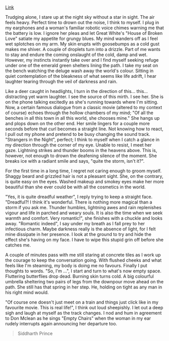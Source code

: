 [Link](https://workdrive.zohopublic.com/writer/open/qsiei72e3a78268604c4f95b7f866f5e336ce)

Trudging alone, I stare up at the night sky without a star in sight. The air feels heavy. Perfect time to drown out the noise, I think to myself. I plug in my earphones and a woman's familiar robotic voice chimes warning me that the battery is low. I ignore her pleas and let Great White's "House of Broken Love" satiate my appetite for grungy blues. My mind wanders off as I feel wet splotches on my arm. My skin erupts with goosebumps as a cold gust makes me shiver. A couple of droplets turn into a drizzle. Part of me wants to stay and endure the coming onslaught of the cold, damp and wet. However, my instincts instantly take over and I find myself seeking refuge under one of the emerald green shelters lining the path. I take my seat on the bench watching the deluge wash away the world's colour. Sitting in quiet contemplation of the bleakness of what seems like life adrift, I hear laughter tearing through the veil of darkness and rain.

Like a deer caught in headlights, I turn in the direction of this... this... distracting yet warm laughter. I see the source of this mirth. I see her. She is on the phone talking excitedly as she's running towards where I'm sitting. Now, a certain famous dialogue from a classic movie (altered to my context of course) echoes through the hollow chambers of my mind; "Of all the benches in all this town in all this world, she chooses mine." She hangs up and plops down on the other end. Her smile lingers for a couple more seconds before that curl becomes a straight line. Not knowing how to react, I pull out my phone and pretend to be busy changing the sound track. "Strangers in the Night", perfect; I think to myself when I catch a glance in my direction through the corner of my eye. Unable to resist, I meet her gaze. Lightning strikes and thunder booms in the heavens above. This is, however, not enough to drown the deafening silence of the moment. She breaks ice with a radiant smile and says, "quite the storm, isn't it?".

For the first time in a long time, I regret not caring enough to groom myself. Shaggy beard and grizzled hair is not a pleasant sight. She, on the contrary, is quite easy on the eyes. Washed makeup and smokey eyes make her more beautiful than she ever could be with all the cosmetics in the world.

"Yes, it is quite dreadful weather", I reply trying to keep a straight face. "Dreadful?! I think it's wonderful. There is nothing more magical than a storm if you ask me. Thunder humbles, lightning awes and rain replenishes vigour and life in parched and weary souls. It is also the time when we seek warmth and comfort. Very romantic!", she finishes with a chuckle and looks away. "Romantic indeed", I say under my breath as I fall prey to her infectious charm. Maybe darkness really is the absence of light, for I felt mine dissipate in her presence. I look at the ground to try and hide the effect she's having on my face. I have to wipe this stupid grin off before she catches me.

A couple of minutes pass with me still staring at concrete tiles as I work up the courage to keep the conversation going. With flushed cheeks and what feels like I'm steaming, my body is doing me no favours. Finally I put thoughts to words. "So, I'm ...", I start and turn to what's now empty space. Fluttering butterflies drop dead. Burning skin turns cold. A big colourful umbrella sheltering two pairs of legs from the downpour move ahead on the path. She still has that spring in her step. He, holding on tight as any man in his right mind would.

"Of course one doesn't just meet on a train and things just click like in my favourite movie. This is real life!", I think out loud sheepishly. I let out a deep sigh and laugh at myself as the track changes. I nod and hum in agreement to Don Mclean as he sings "Empty Chairs" when the woman in my ear rudely interrupts again announcing her departure too.

> Siddharth Prince